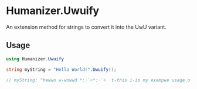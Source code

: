 # Humanizer.Uwuify

An extension method for strings to convert it into the UwU variant.

## Usage

```cs
using Humanizer.Uwuify

string myString = "Hello World!".Uwuify();

// myString: "hewwo w-wowwd *:･ﾟ✧*:･ﾟ✧  t-this i-is my exampwe usage of this cuwsed humanyizew extenysiony (≧◡≦)"
```
